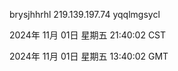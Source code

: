 brysjhhrhl 219.139.197.74 yqqlmgsycl

2024年 11月 01日 星期五 21:40:02 CST

2024年 11月 01日 星期五 13:40:02 GMT
